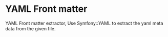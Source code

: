 YAML Front matter
=================

YAML Front matter extractor, Use Symfony::YAML to extract the yaml meta data from the given file.
